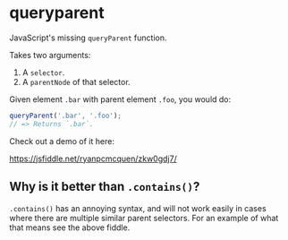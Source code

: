 # queryparent
JavaScript's missing `queryParent` function.

Takes two arguments:

1. A `selector`.
2. A `parentNode` of that selector.

Given element `.bar` with parent element `.foo`, you would do:

```javascript
queryParent('.bar', '.foo');
// => Returns `.bar`.
```

Check out a demo of it here:

https://jsfiddle.net/ryanpcmcquen/zkw0gdj7/

## Why is it better than `.contains()`?

`.contains()` has an annoying syntax, and will not work easily in cases where there are multiple similar parent selectors.
For an example of what that means see the above fiddle.
